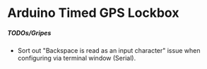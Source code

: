# Arduino Timed GPS Lockbox

##### TODOs/Gripes
* Sort out "Backspace is read as an input character" issue when configuring via terminal window (Serial).